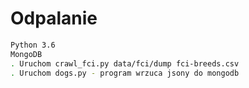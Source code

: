 
# Odpalanie

```sh
Python 3.6
MongoDB
. Uruchom crawl_fci.py data/fci/dump fci-breeds.csv 
. Uruchom dogs.py - program wrzuca jsony do mongodb
```

